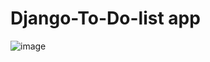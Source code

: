﻿# Django-To-Do-list app
![image](https://user-images.githubusercontent.com/38249680/182272803-bd622aa1-3afd-4ad5-8edf-638746066923.png)
